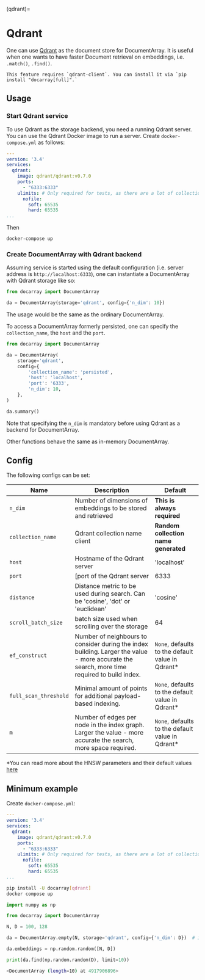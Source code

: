 (qdrant)=
# Qdrant

One can use [Qdrant](https://qdrant.tech) as the document store for DocumentArray. It is useful when one wants to have faster Document retrieval on embeddings, i.e. `.match()`, `.find()`.

````{tip}
This feature requires `qdrant-client`. You can install it via `pip install "docarray[full]".` 
````

## Usage

### Start Qdrant service

To use Qdrant as the storage backend, you need a running Qdrant server. You can use the Qdrant Docker image to run a 
server. Create `docker-compose.yml` as follows:

```yaml
---
version: '3.4'
services:
  qdrant:
    image: qdrant/qdrant:v0.7.0
    ports:
      - "6333:6333"
    ulimits: # Only required for tests, as there are a lot of collections created
      nofile:
        soft: 65535
        hard: 65535
...
```

Then

```bash
docker-compose up
```

### Create DocumentArray with Qdrant backend

Assuming service is started using the default configuration (i.e. server address is `http://localhost:6333`), one can 
instantiate a DocumentArray with Qdrant storage like so:

```python
from docarray import DocumentArray

da = DocumentArray(storage='qdrant', config={'n_dim': 10})
```

The usage would be the same as the ordinary DocumentArray.

To access a DocumentArray formerly persisted, one can specify the `collection_name`, the `host`  and the `port`. 


```python
from docarray import DocumentArray

da = DocumentArray(
    storage='qdrant',
    config={
        'collection_name': 'persisted',
        'host': 'localhost',
        'port': '6333',
        'n_dim': 10,
    },
)

da.summary()
```

Note that specifying the `n_dim` is mandatory before using Qdrant as a backend for DocumentArray.

Other functions behave the same as in-memory DocumentArray.

## Config

The following configs can be set:

| Name                  | Description                                                                                                                                  | Default                                          |
|-----------------------|----------------------------------------------------------------------------------------------------------------------------------------------|--------------------------------------------------|
| `n_dim`               | Number of dimensions of embeddings to be stored and retrieved                                                                                | **This is always required**                      |
| `collection_name`     | Qdrant collection name client                                                                                                                | **Random collection name generated**             |
| `host`                | Hostname of the Qdrant server                                                                                                                | 'localhost'                                      |
| `port`                | [port of the Qdrant server                                                                                                                   | 6333                                             |
| `distance`            | Distance metric to be used during search. Can be 'cosine', 'dot' or 'euclidean'                                                              | 'cosine'                                         |
| `scroll_batch_size`   | batch size used when scrolling over the storage                                                                                              | 64                                               |
| `ef_construct`        | Number of neighbours to consider during the index building.  Larger the value - more accurate the search, more time required to build index. | `None`, defaults to the default value in Qdrant* |
| `full_scan_threshold` | Minimal amount of points for additional payload-based indexing.                                                                              | `None`, defaults to the default value in Qdrant*                                               |
| `m`                   | Number of edges per node in the index graph. Larger the value - more accurate the search, more space required.                               | `None`, defaults to the default value in Qdrant*                                               |

*You can read more about the HNSW parameters and their default values [here](https://qdrant.tech/documentation/indexing/#vector-index)

## Minimum example

Create `docker-compose.yml`:

```yaml
---
version: '3.4'
services:
  qdrant:
    image: qdrant/qdrant:v0.7.0
    ports:
      - "6333:6333"
    ulimits: # Only required for tests, as there are a lot of collections created
      nofile:
        soft: 65535
        hard: 65535
...
```

```bash
pip install -U docarray[qdrant]
docker compose up
```


```python
import numpy as np

from docarray import DocumentArray

N, D = 100, 128

da = DocumentArray.empty(N, storage='qdrant', config={'n_dim': D})  # init

da.embeddings = np.random.random([N, D])

print(da.find(np.random.random(D), limit=10))
```


```bash
<DocumentArray (length=10) at 4917906896>
```
